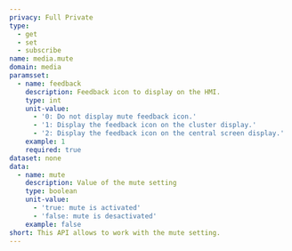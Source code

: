```yaml
---
privacy: Full Private
type:
  - get
  - set
  - subscribe
name: media.mute
domain: media
paramsset:
  - name: feedback
    description: Feedback icon to display on the HMI.
    type: int
    unit-value:
      - '0: Do not display mute feedback icon.'
      - '1: Display the feedback icon on the cluster display.'
      - '2: Display the feedback icon on the central screen display.'
    example: 1
    required: true
dataset: none
data:
  - name: mute
    description: Value of the mute setting
    type: boolean
    unit-value:
      - 'true: mute is activated'
      - 'false: mute is desactivated'
    example: false
short: This API allows to work with the mute setting.
---
```


